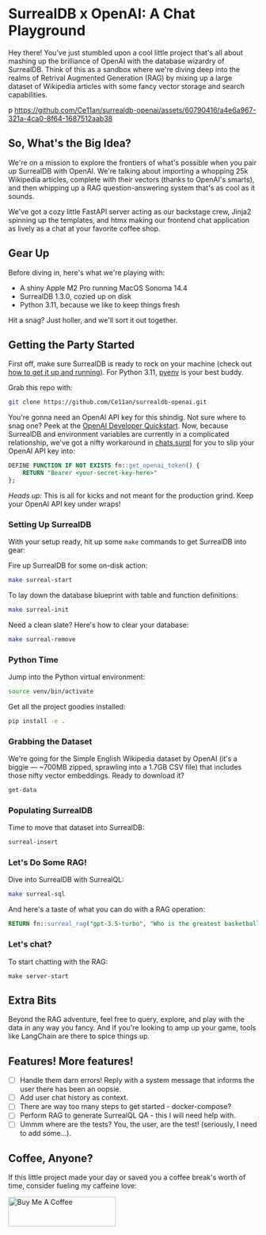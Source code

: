# SurrealDB x OpenAI: A Chat Playground

Hey there! You've just stumbled upon a cool little project that's all about mashing up the brilliance of OpenAI with the database wizardry of SurrealDB. Think of this as a sandbox where we're diving deep into the realms of Retrival Augmented Generation (RAG) by mixing up a large dataset of Wikipedia articles with some fancy vector storage and search capabilities.

p
https://github.com/Ce11an/surrealdb-openai/assets/60790416/a4e6a967-321a-4ca0-8f64-1687512aab38


## So, What's the Big Idea?

We're on a mission to explore the frontiers of what's possible when you pair up SurrealDB with OpenAI. We're talking about importing a whopping 25k Wikipedia articles, complete with their vectors (thanks to OpenAI's smarts), and then whipping up a RAG question-answering system that's as cool as it sounds.

We've got a cozy little FastAPI server acting as our backstage crew, Jinja2 spinning up the templates, and htmx making our frontend chat application as lively as a chat at your favorite coffee shop.

## Gear Up

Before diving in, here's what we're playing with:

- A shiny Apple M2 Pro running MacOS Sonoma 14.4
- SurrealDB 1.3.0, cozied up on disk
- Python 3.11, because we like to keep things fresh

Hit a snag? Just holler, and we'll sort it out together.

## Getting the Party Started

First off, make sure SurrealDB is ready to rock on your machine (check out [how to get it up and running](https://surrealdb.com/install)). For Python 3.11, [pyenv](https://github.com/pyenv/pyenv) is your best buddy.

Grab this repo with:

```bash
git clone https://github.com/Ce11an/surrealdb-openai.git
```

You're gonna need an OpenAI API key for this shindig. Not sure where to snag one? Peek at the [OpenAI Developer Quickstart](https://platform.openai.com/docs/quickstart). Now, because SurrealDB and environment variables are currently in a complicated relationship, we've got a nifty workaround in [chats.surql](https://github.com/Ce11an/surrealdb-openai/blob/main/schema/chats.surql) for you to slip your OpenAI API key into:

```sql
DEFINE FUNCTION IF NOT EXISTS fn::get_openai_token() {
    RETURN "Bearer <your-secret-key-here>"
};
```

*Heads up:* This is all for kicks and not meant for the production grind. Keep your OpenAI API key under wraps!

### Setting Up SurrealDB

With your setup ready, hit up some `make` commands to get SurrealDB into gear:

Fire up SurrealDB for some on-disk action:

```bash
make surreal-start
```

To lay down the database blueprint with table and function definitions:

```bash
make surreal-init
```

Need a clean slate? Here's how to clear your database:

```bash
make surreal-remove
```

### Python Time

Jump into the Python virtual environment:

```bash
source venv/bin/activate
```

Get all the project goodies installed:

```bash
pip install -e .
```

### Grabbing the Dataset

We're going for the Simple English Wikipedia dataset by OpenAI (it's a biggie — ~700MB zipped, sprawling into a 1.7GB CSV file) that includes those nifty vector embeddings. Ready to download it?

```bash
get-data
```

### Populating SurrealDB

Time to move that dataset into SurrealDB:

```bash
surreal-insert
```

### Let's Do Some RAG!

Dive into SurrealDB with SurrealQL:

```bash
make surreal-sql
```

And here's a taste of what you can do with a RAG operation:

```sql
RETURN fn::surreal_rag("gpt-3.5-turbo", "Who is the greatest basketball player of all time?", 0.85, 0.5);
```

### Let's chat?

To start chatting with the RAG:

```
make server-start
```

## Extra Bits

Beyond the RAG adventure, feel free to query, explore, and play with the data in any way you fancy. And if you're looking to amp up your game, tools like LangChain are there to spice things up.

## Features! More features!

- [ ] Handle them darn errors! Reply with a system message that informs the user there has been an oopsie.
- [ ] Add user chat history as context.
- [ ] There are way too many steps to get started - docker-compose?
- [ ] Perform RAG to generate SurrealQL QA - this I will need help with.
- [ ] Ummm where are the tests? You, the user, are the test! (seriously, I need to add some...).

## Coffee, Anyone?

If this little project made your day or saved you a coffee break's worth of time, consider fueling my caffeine love:

<a href="https://www.buymeacoffee.com/ce11an" target="_blank"><img src="https://cdn.buymeacoffee.com/buttons/v2/default-yellow.png" alt="Buy Me A Coffee" style="height: 60px !important;width: 217px !important;" ></a>


